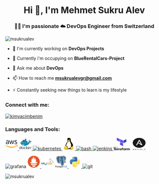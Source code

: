 <h1 align="center">Hi 👋, I'm Mehmet Sukru Alev</h1>
<h3 align="center">👩‍💻 I'm passionate ☁️ DevOps Engineer from Switzerland</h3>

<p align="left"> <img src="https://komarev.com/ghpvc/?username=msukrualev&label=Profile%20views&color=0e75b6&style=flat" alt="msukrualev" /> </p>

- 🔭 I'm currently working on **DevOps Projects**

- 🌱 Currently i'm occupying on **BlueRentalCars-Project**

- 💬 Ask me about **DevOps**

- 📫 How to reach me **msukrualevgr@gmail.com**

- ⚡ Constantly seeking new things to learn is my lifestyle 

<h3 align="left">Connect with me:</h3>
<p align="left">
<a href="https://linkedin.com/in/mehmetsukrualev" target="blank"><img align="center" src="https://raw.githubusercontent.com/rahuldkjain/github-profile-readme-generator/master/src/images/icons/Social/linked-in-alt.svg" alt="kimyacimbenim" height="30" width="40" /></a>
</p>

<h3 align="left">Languages and Tools:</h3>
<p align="left"> <a href="https://aws.amazon.com" target="_blank" rel="noreferrer"><img src="https://raw.githubusercontent.com/devicons/devicon/master/icons/amazonwebservices/amazonwebservices-original-wordmark.svg" alt="bash" width="40" height="40"/> </a> <a href="https://www.gnu.org/software/bash/" target="_blank" rel="noreferrer"> <img src="https://github.com/devicons/devicon/raw/master/icons/docker/docker-original-wordmark.svg" alt="docker" width="40" height="40"/> </a> <a href="https://www.docker.com/" target="_blank" rel="noreferrer"> <img src="https://www.vectorlogo.zone/logos/kubernetes/kubernetes-icon.svg" alt="kubernetes" width="40" height="40"/> </a> <a href="" target="_blank" rel="noreferrer"> <img src="https://raw.githubusercontent.com/devicons/devicon/master/icons/linux/linux-original.svg" alt="linux" width="40" height="40"/> </a> <a href="https://www.linux.com/" target="_blank" rel="noreferrer"> <img src="https://www.vectorlogo.zone/logos/gnu_bash/gnu_bash-icon.svg" alt="bash" width="40" height="40"/> </a> <a href="" target="_blank" rel="noreferrer"> <img src="https://www.vectorlogo.zone/logos/jenkins/jenkins-icon.svg" alt="jenkins" width="40" height="40"/> </a> <img src="https://github.com/devicons/devicon/raw/master/icons/terraform/terraform-original-wordmark.svg" height="40" width="52" alt="terraform logo"  /> <img src="https://raw.githubusercontent.com/devicons/devicon/1119b9f84c0290e0f0b38982099a2bd027a48bf1/icons/ansible/ansible-plain-wordmark.svg" height="40" width="52" alt="ansible logo"  />

<img src="https://www.vectorlogo.zone/logos/grafana/grafana-icon.svg" alt="grafana" width="40" height="40"/> </a> <a href="https://www.grafana.com" target="_blank" rel="noreferrer"> <img src="https://raw.githubusercontent.com/devicons/devicon/1119b9f84c0290e0f0b38982099a2bd027a48bf1/icons/prometheus/prometheus-original.svg" alt="Prometheus" width="40" height="40"/> </a> <img src="https://raw.githubusercontent.com/devicons/devicon/master/icons/mysql/mysql-original-wordmark.svg" alt="mysql" width="40" height="40"/> </a> <a href="" target="_blank" rel="noreferrer"> <img src="https://raw.githubusercontent.com/devicons/devicon/master/icons/postgresql/postgresql-original-wordmark.svg" alt="postgresql" width="40" height="40"/> </a> <a href="" target="_blank" rel="noreferrer"> <img src="https://raw.githubusercontent.com/devicons/devicon/master/icons/python/python-original.svg" alt="python" width="40" height="40"/> </a> <img src="https://www.vectorlogo.zone/logos/git-scm/git-scm-icon.svg" alt="git" width="40" height="40"/> </a> 

<img align="center" src="https://github-readme-streak-stats.herokuapp.com/?user=msukrualev&" alt="msukrualev" /></p>
